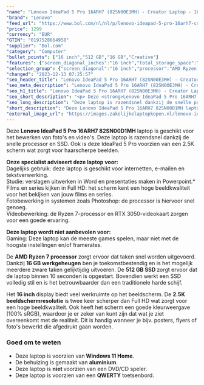 ```yaml
---
"name": "Lenovo IdeaPad 5 Pro 16ARH7 (82SN00E3MH) - Creator Laptop - 16 inch"
"brand": "Lenovo"
"feed_url": "https://www.bol.com/nl/nl/p/lenovo-ideapad-5-pro-16arh7-creator-laptop-16-inch/9300000151986186"
"price": 1299
"currency": "EUR"
"GTIN": "0197528664958"
"supplier": "Bol.com"
"category": "Computer"
"bullet_points": ["16 inch","512 GB","16 GB","Creative"]
"features": {"screen_diagonal_inches":"16 inch","total_storage_space":"512 GB","memory_size":"16 GB","purpose_laptop":"Creative"}
"selection_group": {"screen_diagonal":"16 inch","processor":"AMD Ryzen 7","changed_price_past_3_days":false,"product_family":"Ideapad"}
"changed": "2023-12-13 07:25:57"
"seo_header_title": "Lenovo IdeaPad 5 Pro 16ARH7 (82SN00E3MH) - Creator Laptop - 16 inch"
"seo_meta_description": "Lenovo IdeaPad 5 Pro 16ARH7 (82SN00E3MH) - Creator Laptop - 16 inch"
"seo_h1_title": "Lenovo IdeaPad 5 Pro 16ARH7 (82SN00E3MH) - Creator Laptop - 16 inch"
"seo_short_description": "<p> Deze <strong>Lenovo IdeaPad 5 Pro 16ARH7 82SN00D1MH</strong> laptop is geschikt voor het bewerken van foto's en video's."
"seo_long_description": "Deze laptop is razendsnel dankzij de snelle processor en SSD. Ook is deze IdeaPad 5 Pro voorzien van een 2. 5K scherm wat zorgt voor haarscherpe beelden. </p> <p> <strong>Onze specialist adviseert deze laptop voor:</strong><br />Dagelijks gebruik: deze laptop is geschikt voor internetten, e-mailen en tekstverwerking. <br />Studie: verslagen uitwerken in Word en presentaties maken in Powerpoint. *<br />Films en series kijken in Full HD: het scherm kent een hoge beeldkwaliteit voor het bekijken van jouw films en series. <br />Fotobewerking in systemen zoals Photoshop: de processor is hiervoor snel genoeg. <br />Videobewerking: de Ryzen 7-processor en RTX 3050-videokaart zorgen voor een goede ervaring. </p> <p> <strong>Deze laptop wordt niet aanbevolen voor:</strong><br />Gaming: Deze laptop kan de meeste games spelen, maar niet met de hoogste instellingen en/of framerates. </p> <p> De <strong>AMD Ryzen 7 processor</strong> zorgt ervoor dat taken snel worden uitgevoerd. Dankzij <strong>16 GB werkgeheugen</strong> ben je toekomstbestendig en is het mogelijk meerdere zware taken gelijktijdig uitvoeren. De <strong>512 GB SSD </strong>zorgt ervoor dat de laptop binnen 10 seconden is opgestart. Bovendien werkt een SSD volledig stil en is het betrouwbaarder dan een traditionele harde schijf. </p> <p> Het <strong>16 inch </strong>display biedt veel werkruimte op het beeldscherm. De <strong>2. 5K beeldschermresolutie</strong> is twee keer scherper dan Full HD wat zorgt voor een hoge beeldkwaliteit. Ook heeft het scherm een goede kleurweergave (100% sRGB), waardoor je er zeker van kunt zijn dat wat je ziet overeenkomt met de realiteit. Dit is handig wanneer je bijv. posters, flyers of foto's bewerkt die afgedrukt gaan worden. </p> <p>  </p> <h3>Goed om te weten</h3> <ul> <li>Deze laptop is voorzien van<strong> Windows 11 Home</strong>. </li> <li>De behuizing is gemaakt van <strong>aluminium</strong>. </li> <li>Deze laptop is <strong>niet </strong>voorzien van een DVD/CD speler. </li> <li>Deze laptop is voorzien van een <strong>QWERTY</strong> toetsenbord. </li> </ul>"
"short_description": "Deze Lenovo IdeaPad 5 Pro 16ARH7 82SN00D1MH laptop is geschikt voor het bewerken van foto's en video's. Deze laptop is razendsnel dankzij de snelle processor en SSD. Ook is deze IdeaPad 5 Pro voorzien van een 2.5K scherm wat zorgt voor haarscherpe beelden. Onze specialist adviseert deze laptop voor: Dagelijks gebruik: deze laptop is geschikt voor internetten, e-mailen en tekstverwerking. Studie: verslagen uitwerken in Word en presentaties maken in Powerpoint.* Films en series kijken in Full HD: het scherm kent een hoge beeldkwaliteit voor het bekijken van jouw films en series. Fotobewerking in systemen zoals Photoshop: de processor is hiervoor snel genoeg. Videobewerking: de Ryzen 7-processor en RTX 3050-videokaart zorgen voor een goede ervaring. Deze laptop wordt niet aanbevolen voor: Gaming: Deze laptop kan de meeste games spelen, maar niet met de hoogste instellingen en/of framerates. De AMD Ryzen 7 processor zorgt ervoor dat taken snel worden uitgevoerd. Dankzij 16 GB werkgeheugen ben je toekomstbestendig en is het mogelijk meerdere zware taken gelijktijdig uitvoeren. De 512 GB SSD zorgt ervoor dat de laptop binnen 10 seconden is opgestart. Bovendien werkt een SSD volledig stil en is het betrouwbaarder dan een traditionele harde schijf. Het 16 inch display biedt veel werkruimte op het beeldscherm. De 2.5K beeldschermresolutie is twee keer scherper dan Full HD wat zorgt voor een hoge beeldkwaliteit. Ook heeft het scherm een goede kleurweergave (100% sRGB), waardoor je er zeker van kunt zijn dat wat je ziet overeenkomt met de realiteit. Dit is handig wanneer je bijv. posters, flyers of foto's bewerkt die afgedrukt gaan worden. Goed om te weten Deze laptop is voorzien van Windows 11 Home. De behuizing is gemaakt van aluminium. Deze laptop is niet voorzien van een DVD/CD speler. Deze laptop is voorzien van een QWERTY toetsenbord."
"external_image_url": "https://images.zakelijkelaptopkopen.nl/lenovo-ideapad-5-pro-16arh7-creator-laptop-16-inch.webp"
---
```


<p> Deze <strong>Lenovo IdeaPad 5 Pro 16ARH7 82SN00D1MH</strong> laptop is geschikt voor het bewerken van foto's en video's. Deze laptop is razendsnel dankzij de snelle processor en SSD. Ook is deze IdeaPad 5 Pro voorzien van een 2.5K scherm wat zorgt voor haarscherpe beelden. </p> <p> <strong>Onze specialist adviseert deze laptop voor:</strong><br />Dagelijks gebruik: deze laptop is geschikt voor internetten, e-mailen en tekstverwerking.<br />Studie: verslagen uitwerken in Word en presentaties maken in Powerpoint.*<br />Films en series kijken in Full HD: het scherm kent een hoge beeldkwaliteit voor het bekijken van jouw films en series.<br />Fotobewerking in systemen zoals Photoshop: de processor is hiervoor snel genoeg.<br />Videobewerking: de Ryzen 7-processor en RTX 3050-videokaart zorgen voor een goede ervaring. </p> <p> <strong>Deze laptop wordt niet aanbevolen voor:</strong><br />Gaming: Deze laptop kan de meeste games spelen, maar niet met de hoogste instellingen en/of framerates. </p> <p> De <strong>AMD Ryzen 7 processor</strong> zorgt ervoor dat taken snel worden uitgevoerd. Dankzij <strong>16 GB werkgeheugen</strong> ben je toekomstbestendig en is het mogelijk meerdere zware taken gelijktijdig uitvoeren. De <strong>512 GB SSD </strong>zorgt ervoor dat de laptop binnen 10 seconden is opgestart. Bovendien werkt een SSD volledig stil en is het betrouwbaarder dan een traditionele harde schijf. </p> <p> Het <strong>16 inch </strong>display biedt veel werkruimte op het beeldscherm. De <strong>2.5K beeldschermresolutie</strong> is twee keer scherper dan Full HD wat zorgt voor een hoge beeldkwaliteit. Ook heeft het scherm een goede kleurweergave (100% sRGB), waardoor je er zeker van kunt zijn dat wat je ziet overeenkomt met de realiteit. Dit is handig wanneer je bijv. posters, flyers of foto's bewerkt die afgedrukt gaan worden. </p> <p>   </p> <h3>Goed om te weten</h3> <ul> <li>Deze laptop is voorzien van<strong> Windows 11 Home</strong>.</li> <li>De behuizing is gemaakt van <strong>aluminium</strong>.</li> <li>Deze laptop is <strong>niet </strong>voorzien van een DVD/CD speler.</li> <li>Deze laptop is voorzien van een <strong>QWERTY</strong> toetsenbord.</li> </ul>